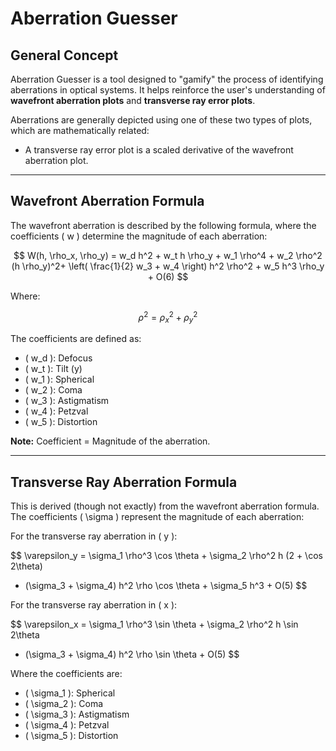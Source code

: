 # Aberration Guesser

## General Concept

Aberration Guesser is a tool designed to "gamify" the process of identifying aberrations in optical systems. It helps reinforce the user's understanding of **wavefront aberration plots** and **transverse ray error plots**.

Aberrations are generally depicted using one of these two types of plots, which are mathematically related:

- A transverse ray error plot is a scaled derivative of the wavefront aberration plot.

---

## Wavefront Aberration Formula

The wavefront aberration is described by the following formula, where the coefficients \( w \) determine the magnitude of each aberration:

$$
W(h, \rho_x, \rho_y) = w_d h^2 + w_t h \rho_y + w_1 \rho^4 + w_2 \rho^2 (h \rho_y)^2+ \left( \frac{1}{2} w_3 + w_4 \right) h^2 \rho^2 + w_5 h^3 \rho_y + O(6)
$$

Where:

$$
\rho^2 = \rho_x^2 + \rho_y^2
$$

The coefficients are defined as:

- \( w_d \): Defocus
- \( w_t \): Tilt (y)
- \( w_1 \): Spherical
- \( w_2 \): Coma
- \( w_3 \): Astigmatism
- \( w_4 \): Petzval
- \( w_5 \): Distortion

**Note:** Coefficient = Magnitude of the aberration.

---

## Transverse Ray Aberration Formula

This is derived (though not exactly) from the wavefront aberration formula. The coefficients \( \sigma \) represent the magnitude of each aberration:

For the transverse ray aberration in \( y \):

$$
\varepsilon_y = \sigma_1 \rho^3 \cos \theta + \sigma_2 \rho^2 h (2 + \cos 2\theta)
+ (\sigma_3 + \sigma_4) h^2 \rho \cos \theta + \sigma_5 h^3 + O(5)
$$

For the transverse ray aberration in \( x \):

$$
\varepsilon_x = \sigma_1 \rho^3 \sin \theta + \sigma_2 \rho^2 h \sin 2\theta
+ (\sigma_3 + \sigma_4) h^2 \rho \sin \theta + O(5)
$$

Where the coefficients are:

- \( \sigma_1 \): Spherical
- \( \sigma_2 \): Coma
- \( \sigma_3 \): Astigmatism
- \( \sigma_4 \): Petzval
- \( \sigma_5 \): Distortion
